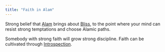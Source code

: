 ```yaml
---
title: "Faith in Alam"
---
```


Strong belief that [Alam](Terms/Alam.md) brings about [Bliss](Terms/Bliss.md), to the point where your mind can resist strong temptations and choose Alamic paths.

Somebody with strong faith will grow strong discipline. Faith can be cultivated through [Introspection](Terms/Introspection.md).
